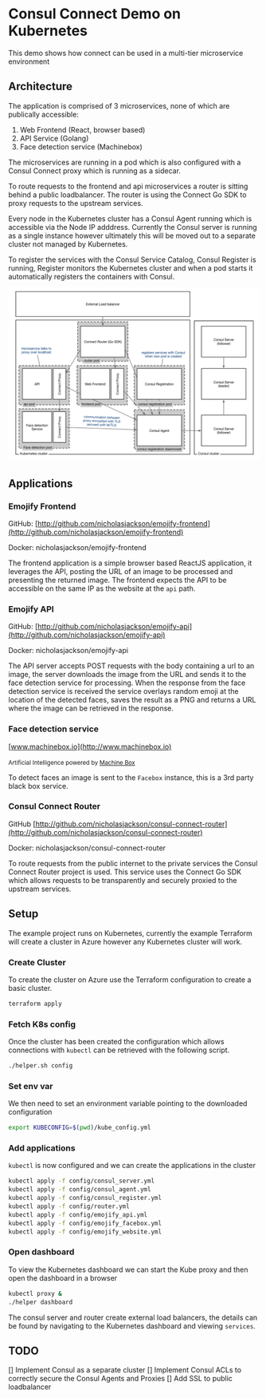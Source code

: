 # Consul Connect Demo on Kubernetes

This demo shows how connect can be used in a multi-tier microservice environment

## Architecture
The application is comprised of 3 microservices, none of which are publically accessible:
1. Web Frontend (React, browser based)
1. API Service (Golang)
1. Face detection service (Machinebox)

The microservices are running in a pod which is also configured with a Consul Connect proxy which is running as a sidecar.

To route requests to the frontend and api microservices a router is sitting behind a public loadbalancer.  The router is using the Connect Go SDK to proxy requests to the upstream services.

Every node in the Kubernetes cluster has a Consul Agent running which is accessible via the Node IP adddress.  Currently the Consul server is running as a single instance however ultimately this will be moved out to a separate cluster not managed by Kubernetes.

To register the services with the Consul Service Catalog, Consul Register is running, Register monitors the Kubernetes cluster and when a pod starts it automatically registers the containers with Consul.

![architecture](./assets/k8s_demo.png)

## Applications

### Emojify Frontend
GitHub: [http://github.com/nicholasjackson/emojify-frontend](http://github.com/nicholasjackson/emojify-frontend)

Docker: nicholasjackson/emojify-frontend

The frontend application is a simple browser based ReactJS application, it leverages the API, posting the URL of an image to be processed and presenting the returned image.  The frontend expects the API to be accessible on the same IP as the website at the `api` path.

### Emojify API
GitHub: [http://github.com/nicholasjackson/emojify-api](http://github.com/nicholasjackson/emojify-api)

Docker: nicholasjackson/emojify-api

The API server accepts POST requests with the body containing a url to an image, the server downloads the image from the URL and sends it to the face detection service for processing.  When the response from the face detection service is received the service overlays random emoji at the location of the detected faces, saves the result as a PNG and returns a URL where the image can be retrieved in the response.

### Face detection service
[www.machinebox.io](http://www.machinebox.io)

<small>
	Artificial Intelligence powered by <a href='https://machinebox.io/' target='_blank'>Machine Box</a>
</small>

To detect faces an image is sent to the `Facebox` instance, this is a 3rd party black box service.

### Consul Connect Router
GitHub [http://github.com/nicholasjackson/consul-connect-router](http://github.com/nicholasjackson/consul-connect-router)

Docker: nicholasjackson/consul-connect-router

To route requests from the public internet to the private services the Consul Connect Router project is used.  This service uses the  Connect Go SDK which allows requests to be transparently and securely proxied to the upstream services.


## Setup
The example project runs on Kubernetes, currently the example Terraform will create a cluster in Azure however any Kubernetes cluster will work.

### Create Cluster
To create the cluster on Azure use the Terraform configuration to create a basic cluster.

```bash
terraform apply
```

### Fetch K8s config
Once the cluster has been created the configuration which allows connections with `kubectl` can be retrieved with the following script.

```bash
./helper.sh config

```

### Set env var
We then need to set an environment variable pointing to the downloaded configuration

```bash
export KUBECONFIG=$(pwd)/kube_config.yml
```

### Add applications
`kubectl` is now configured and we can create the applications in the cluster

```bash
kubectl apply -f config/consul_server.yml
kubectl apply -f config/consul_agent.yml
kubectl apply -f config/consul_register.yml
kubectl apply -f config/router.yml
kubectl apply -f config/emojify_api.yml
kubectl apply -f config/emojify_facebox.yml
kubectl apply -f config/emojify_website.yml

```

### Open dashboard
To view the Kubernetes dashboard we can start the Kube proxy and then open the dashboard in a browser

```bash
kubectl proxy &
./helper dashboard
```

The consul server and router create external load balancers, the details can be found by navigating to the 
Kubernetes dashboard and viewing `services`.

## TODO
[] Implement Consul as a separate cluster
[] Implement Consul ACLs to correctly secure the Consul Agents and Proxies
[] Add SSL to public loadbalancer
